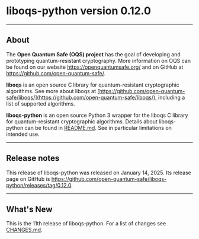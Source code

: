 # liboqs-python version 0.12.0

---

## About

The **Open Quantum Safe (OQS) project** has the goal of developing and
prototyping quantum-resistant cryptography. More information on OQS can be
found on our website https://openquantumsafe.org/ and on GitHub at
https://github.com/open-quantum-safe/.

**liboqs** is an open source C library for quantum-resistant cryptographic
algorithms. See more about liboqs at
[https://github.com/open-quantum-safe/liboqs/](https://github.com/open-quantum-safe/liboqs/),
including a list of supported algorithms.

**liboqs-python** is an open source Python 3 wrapper for the liboqs C library
for quantum-resistant cryptographic algorithms. Details about liboqs-python can
be found in
[README.md](https://github.com/open-quantum-safe/liboqs-python/blob/main/README.md).
See in particular limitations on intended use.

---

## Release notes

This release of liboqs-python was released on January 14, 2025. Its release
page on GitHub is
https://github.com/open-quantum-safe/liboqs-python/releases/tag/0.12.0.

---

## What's New

This is the 11th release of liboqs-python. For a list of changes see
[CHANGES.md](https://github.com/open-quantum-safe/liboqs-python/blob/main/CHANGES.md).
